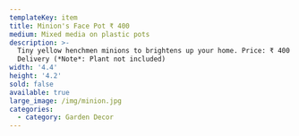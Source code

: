 ```yaml
---
templateKey: item
title: Minion's Face Pot ₹ 400
medium: Mixed media on plastic pots
description: >-
  Tiny yellow henchmen minions to brightens up your home. Price: ₹ 400 +
  Delivery (*Note*: Plant not included)
width: '4.4'
height: '4.2'
sold: false
available: true
large_image: /img/minion.jpg
categories:
  - category: Garden Decor
---
```



